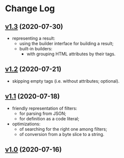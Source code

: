 # Change Log

## [v1.3](https://github.com/thewizardplusplus/go-html-selector/tree/v1.3) (2020-07-30)

- representing a result:
  - using the builder interface for building a result;
  - built-in builders:
    - with grouping HTML attributes by their tags.

## [v1.2](https://github.com/thewizardplusplus/go-html-selector/tree/v1.2) (2020-07-21)

- skipping empty tags (i.e. without attributes; optional).

## [v1.1](https://github.com/thewizardplusplus/go-html-selector/tree/v1.1) (2020-07-18)

- friendly representation of filters:
  - for parsing from JSON;
  - for definition as a code literal;
- optimizations:
  - of searching for the right one among filters;
  - of conversion from a byte slice to a string.

## [v1.0](https://github.com/thewizardplusplus/go-html-selector/tree/v1.0) (2020-07-16)
